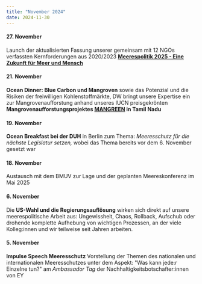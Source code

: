 ```yaml
---
title: "November 2024"
date: 2024-11-30
---
```


#### **27\. November**

Launch der aktualisierten Fassung unserer gemeinsam mit 12 NGOs verfassten Kernforderungen aus 2020/2023 **[Meerespolitik 2025 - Eine Zukunft für Meer und Mensch](http://res.cloudinary.com/deepwave-org/image/upload/v1747245663/deepwave.org/MEERESPOLITIK_2025_Eine_Zukunft_fuer_Mensch_und_Meer_colour_Druckboegen.pdf)**

#### **21\. November**

**Ocean Dinner: Blue Carbon und Mangroven** sowie das Potenzial und die Risiken der freiwilligen Kohlenstoffmärkte, DW bringt unsere Expertise ein zur Mangrovenaufforstung anhand unseres IUCN preisgekrönten **Mangrovenaufforstungsprojektes [MANGREEN](https://www.deepwave.org/projekte/mangrovenprojekt/) in Tamil Nadu**

#### **19\. November**

**Ocean Breakfast bei der DUH** in Berlin zum Thema: _Meeresschutz für die nächste Legislatur setzen,_ wobei das Thema bereits vor dem 6. November gesetzt war

#### **18\. November**

Austausch mit dem BMUV zur Lage und der geplanten Meereskonferenz im Mai 2025

#### **6\. November**

Die **US-Wahl und die Regierungsauflösung** wirken sich direkt auf unsere meerespolitische Arbeit aus: Ungewissheit, Chaos, Rollback, Aufschub oder drohende komplette Aufhebung von wichtigen Prozessen, an der viele Kolleg:innen und wir teilweise seit Jahren arbeiten.

#### **5\. November**

**Impulse Speech Meeresschutz** Vorstellung der Themen des nationalen und internationalen Meeresschutzes unter dem Aspekt: "Was kann jede:r Einzelne tun?" am _Ambassador Tag_ der Nachhaltigkeitsbotschafter:innen von EY

